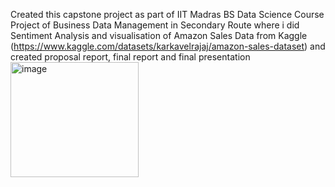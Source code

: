 Created this capstone project as part of IIT Madras BS Data Science Course Project of Business Data Management in Secondary Route where i did Sentiment Analysis and visualisation of Amazon Sales Data from Kaggle (https://www.kaggle.com/datasets/karkavelrajaj/amazon-sales-dataset) and created proposal report, final report and final presentation<img width="205" height="184" alt="image" src="https://github.com/user-attachments/assets/1fa1a7e0-0604-4657-9e9e-6fb6fb5a62f6" />
